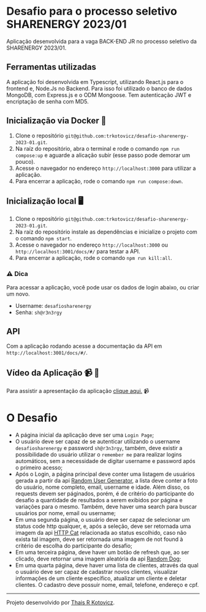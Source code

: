 # Desafio para o processo seletivo SHARENERGY 2023/01

Aplicação desenvolvida para a vaga BACK-END JR no processo seletivo da SHARENERGY 2023/01.

## Ferramentas utilizadas

A aplicação foi desenvolvida em Typescript, utilizando React.js para o frontend e, Node.Js no Backend. Para isso foi utilizado o banco de dados MongoDB, com Express.js e o ODM Mongoose. Tem autenticação JWT e encriptação de senha com MD5.

## Inicialização via Docker 🐳

1. Clone o repositório `git@github.com:trkotovicz/desafio-sharenergy-2023-01.git`.
2. Na raíz do repositório, abra o terminal e rode o comando `npm run compose:up` e aguarde a alicação subir (esse passo pode demorar um pouco).
3. Acesse o navegador no endereço `http://localhost:3000` para utilizar a aplicação.
4. Para encerrar a aplicação, rode o comando `npm run compose:down`.

## Inicialização local 🖥

1. Clone o repositório `git@github.com:trkotovicz/desafio-sharenergy-2023-01.git`.
2. Na raíz do repositório instale as dependências e inicialize o projeto com o comando `npm start`.
3. Acesse o navegador no endereço `http://localhost:3000` ou `http://localhost:3001/docs/#/` para testar a API.
4. Para encerrar a aplicação, rode o comando `npm run kill:all`.

### ⚠️ Dica

Para acessar a aplicação, você pode usar os dados de login abaixo, ou criar um novo.

- Username: `desafiosharenergy`
- Senha: `sh@r3n3rgy`


## API

Com a aplicação rodando acesse a documentação da API em `http://localhost:3001/docs/#/`. </br>

## Vídeo da Aplicação 📹 🚨

Para assistir a apresentação da aplicação [clique aqui.](https://youtu.be/KeHxjZK4mHs) 📹

# O Desafio

- A página inicial da aplicação deve ser uma `Login Page`;
- O usuário deve ser capaz de se autenticar utilizando o username `desafiosharenergy` e password `sh@r3n3rgy`, também, deve existir a possibilidade do usuário utilizar o `remember me` para realizar logins automáticos, sem a necessidade de digitar username e password após o primeiro acesso;
- Após o Login, a página principal deve conter uma listagem de usuários gerada a partir da api [Random User Generator](https://randomuser.me/), a lista deve conter a foto do usuário, nome completo, email, username e idade. Além disso, os requests devem ser páginados, porém, é de critério do participante do desafio a quantidade de resultados a serem exibidos por página e variações para o mesmo. Também, deve haver uma search para buscar usuários por nome, email ou username;
- Em uma segunda página, o usuário deve ser capaz de selecionar um status code http qualquer, e, após a seleção, deve ser retornada uma imagem da api [HTTP Cat](https://http.cat/) relacionada ao status escolhido, caso não exista tal imagem, deve ser retornada uma imagem de not found à critério de escolha do participante do desafio;
- Em uma terceira página, deve haver um botão de refresh que, ao ser clicado, deve retornar uma imagem aleatória da api [Random Dog](https://random.dog/);
- Em uma quarta página, deve haver uma lista de clientes, através da qual o usuário deve ser capaz de cadastrar novos clientes, visualizar informações de um cliente específico, atualizar um cliente e deletar clientes. O cadastro deve possuir nome, email, telefone, endereço e cpf.


---

Projeto desenvolvido por [Thais R Kotovicz](https://www.linkedin.com/in/thaiskotovicz/).
</br>
